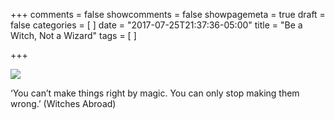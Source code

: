 +++
comments = false
showcomments = false
showpagemeta = true
draft = false
categories = [
]
date = "2017-07-25T21:37:36-05:00"
title = "Be a Witch, Not a Wizard"
tags = [
]

+++

![](https://68.media.tumblr.com/21f62552a9175f9ab6e3f2aea93ab7d3/tumblr_ons4t754U91r9ru8eo1_1280.jpg)

‘You can’t make things right by magic.  You can only stop making them wrong.’ (Witches Abroad)

